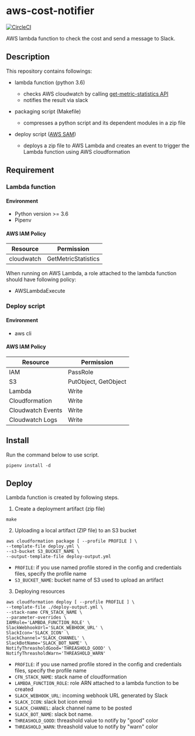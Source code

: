 # aws-cost-notifier

[![CircleCI](https://circleci.com/gh/ytakahashi/aws-cost-notifier.svg?style=shield&circle-token=0c194c7ed2a65b5983ea0292196483067f317f72)](https://circleci.com/gh/ytakahashi/aws-cost-notifier)


AWS lambda function to check the cost and send a message to Slack.

## Description

This repository contains followings:
- lambda function (python 3.6)
  - checks AWS cloudwatch by calling [get-metric-statistics API](https://docs.aws.amazon.com/AmazonCloudWatch/latest/APIReference/API_GetMetricStatistics.html)
  - notifies the result via slack

- packaging script (Makefile)
  - compresses a python script and its dependent modules in a zip file

- deploy script ([AWS SAM](https://github.com/awslabs/serverless-application-model))
  - deploys a zip file to AWS Lambda and creates an event to trigger the Lambda function using AWS cloudformation


## Requirement

### Lambda function

#### Environment

- Python version >= 3.6
- Pipenv 

#### AWS IAM Policy

|  Resource           |  Permission            |
| ------------------- | ---------------------- |
|  cloudwatch         |  GetMetricStatistics   |

When running on AWS Lambda, a role attached to the lambda function should have following policy:

- AWSLambdaExecute


### Deploy script

#### Environment

- aws cli

#### AWS IAM Policy

|  Resource           |  Permission            |
| ------------------- | ---------------------- |
|  IAM                |  PassRole              |
|  S3                 |  PutObject, GetObject  |
|  Lambda             |  Write                 |
|  Cloudformation     |  Write                 |
|  Cloudwatch Events  |  Write                 |
|  Cloudwatch Logs    |  Write                 |


## Install

Run the command below to use script.

```Console
pipenv install -d
```

## Deploy

Lambda function is created by following steps.

1. Create a deployment artifact (zip file)

```Console
make
```

2. Uploading a local artifact (ZIP file) to an S3 bucket 

```Console
aws cloudformation package [ --profile PROFILE ] \
--template-file deploy.yml \
--s3-bucket S3_BUCKET_NAME \
--output-template-file deploy-output.yml
```

- `PROFILE`: if you use named profile stored in the config and credentials files, specify the profile name
- `S3_BUCKET_NAME`: bucket name of S3 used to upload an artifact

3. Deploying resources

```Console
aws cloudformation deploy [ --profile PROFILE ] \
--template-file ./deploy-output.yml \
--stack-name CFN_STACK_NAME \
--parameter-overrides \
IAMRole='LAMBDA_FUNCTION_ROLE' \
SlackWebhookUrl='SLACK_WEBHOOK_URL' \
SlackIcon='SLACK_ICON' \
SlackChannel='SLACK_CHANNEL' \
SlackBotName='SLACK_BOT_NAME' \
NotifyThreasholdGood='THREASHOLD_GOOD' \
NotifyThreasholdWarn='THREASHOLD_WARN'
```

- `PROFILE`: if you use named profile stored in the config and credentials files, specify the profile name
- `CFN_STACK_NAME`: stack name of cloudformation
- `LAMBDA_FUNCTION_ROLE`: role ARN attached to a lambda function to be created
- `SLACK_WEBHOOK_URL`: incoming webhook URL generated by Slack
- `SLACK_ICON`: slack bot icon emoji
- `SLACK_CHANNEL`: alack channel name to be posted
- `SLACK_BOT_NAME`: slack bot name.
- `THREASHOLD_GOOD`: threashold value to notify by "good" color
- `THREASHOLD_WARN`: threashold value to notify by "warn" color

